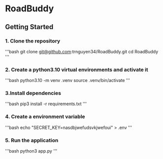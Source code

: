 # RoadBuddy

## Getting Started

### 1. Clone the repository
'''bash
git clone git@github.com:trnguyen34/RoadBuddy.git
cd RoadBuddy
'''

### 2. Create a python3.10 virtual environments and activate it
'''bash
python3.10 -m venv .venv
source .venv/bin/activate
'''

### 3.Install dependencies
'''bash
pip3 install -r requirements.txt
'''

### 4. Create a environment variable
'''bash
echo "SECRET_KEY=nasdbjwefudsvkjwefoui" > .env
'''

### 5. Run the application
'''bash
python3 app.py
'''

